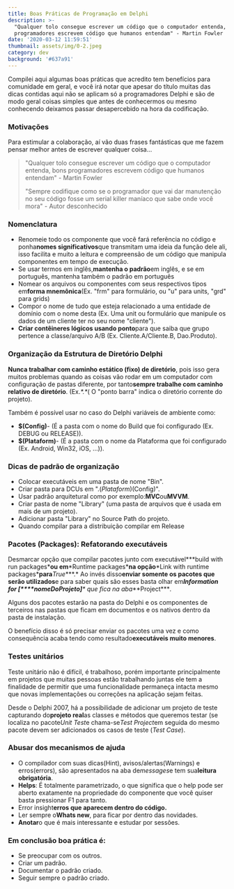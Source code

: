 ```yaml
---
title: Boas Práticas de Programação em Delphi
description: >-
  "Qualquer tolo consegue escrever um código que o computador entenda, bons
  programadores escrevem código que humanos entendam" - Martin Fowler
date: '2020-03-12 11:59:51'
thumbnail: assets/img/0-2.jpeg
category: dev
background: '#637a91'
---
```



Compilei aqui algumas boas práticas que acredito tem benefícios para comunidade em geral, e você irá notar que apesar do título muitas das dicas contidas aqui não se aplicam só a programadores Delphi e são de modo geral coisas simples que antes de conhecermos ou mesmo conhecendo deixamos passar desapercebido na hora da codificação.

### **Motivações**

Para estimular a colaboração, aí vão duas frases fantásticas que me fazem pensar melhor antes de escrever qualquer coisa...

> "Qualquer tolo consegue escrever um código que o computador entenda, bons programadores escrevem código que humanos entendam" - Martin Fowler
>
> "Sempre codifique como se o programador que vai dar manutenção no seu código fosse um serial killer maníaco que sabe onde você mora" - Autor desconhecido

### **Nomenclatura**

* Renomeie todo os componente que você fará referência no código e ponha**nomes significativos**que transmitam uma ideia da função dele ali, isso facilita e muito a leitura e compreensão de um código que manipula componentes em tempo de execução.
* Se usar termos em inglês,**mantenha o padrão**em inglês, e se em português, mantenha também o padrão em português
* Nomear os arquivos ou componentes com seus respectivos tipos em**forma mnemônica**(Ex. "frm" para formulário, ou "u" para units, "grd" para grids)
* Compor o nome de tudo que esteja relacionado a uma entidade de domínio com o nome desta (Ex. Uma unit ou formulário que manipule os dados de um cliente ter no seu nome "cliente").
* **Criar contêineres lógicos usando ponto**para que saiba que grupo pertence a classe/arquivo A/B (Ex. Cliente.A/Cliente.B, Dao.Produto).

### **Organização da Estrutura de Diretório Delphi**

**Nunca trabalhar com caminho estático (fixo) de diretório**, pois isso gera muitos problemas quando as coisas vão rodar em um computador com configuração de pastas diferente, por tanto**sempre trabalhe com caminho relativo de diretório**. (Ex.*\*.\**( O "ponto barra" indica o diretório corrente do projeto).

Também é possível usar no caso do Delphi variáveis de ambiente como:

* **$(Config)**- (É a pasta com o nome do Build que foi configurado (Ex. DEBUG ou RELEASE)).
* **$(Plataform)**- (É a pasta com o nome da Plataforma que foi configurado (Ex. Android, Win32, iOS, ...)).

### **Dicas de padrão de organização**

* Colocar executáveis em uma pasta de nome "Bin".
* Criar pasta para DCUs em ".$(Plataform)$(Config)".
* Usar padrão arquitetural como por exemplo:**MVC**ou**MVVM**.
* Criar pasta de nome "Library" (uma pasta de arquivos que é usada em mais de um projeto).
* Adicionar pasta "Library" no Source Path do projeto.
* Quando compilar para a distribuição compilar em Release

### Pacotes (Packages): Refatorando executáveis

Desmarcar opção que compilar pacotes junto com executável**\*build with run packages\***ou em**\*Runtime packages\***na opção**\*Link with runtime packages\***para***True****.* Ao invés disso**enviar somente os pacotes que serão utilizados**e para saber quais são esses basta olhar em***Information for [****nomeDoProjeto]**\* que fica na aba**\*Project\****.*

Alguns dos pacotes estarão na pasta do Delphi e os componentes de terceiros nas pastas que ficam em documentos e os nativos dentro da pasta de instalação.

O benefício disso é só precisar enviar os pacotes uma vez e como consequência acaba tendo como resultado**executáveis muito menores**.

### **Testes unitários**

Teste unitário não é difícil, é trabalhoso, porém importante principalmente em projetos que muitas pessoas estão trabalhando juntas ele tem a finalidade de permitir que uma funcionalidade permaneça intacta mesmo que novas implementações ou correções na aplicação sejam feitas.

Desde o Delphi 2007, há a possibilidade de adicionar um projeto de teste capturando do**projeto real**as classes e métodos que queremos testar (se localiza no pacote*Unit Test*e chama-se*Test Project*em seguida do mesmo pacote devem ser adicionados os casos de teste (*Test Case*).

### Abusar dos mecanismos de ajuda

* O compilador com suas dicas(Hint), avisos/alertas(Warnings) e erros(errors), são apresentados na aba de*messages*e tem sua**leitura obrigatória**.
* **Helps**: É totalmente parametrizado, o que significa que o help pode ser aberto exatamente na propriedade do componente que você quiser basta pressionar F1 para tanto.
* Error insight**erros que aparecem dentro do código.**
* Ler sempre o**Whats new**, para ficar por dentro das novidades.
* **Anotar**o que é mais interessante e estudar por sessões.

### Em conclusão boa prática é:

* Se preocupar com os outros.
* Criar um padrão.
* Documentar o padrão criado.
* Seguir sempre o padrão criado.